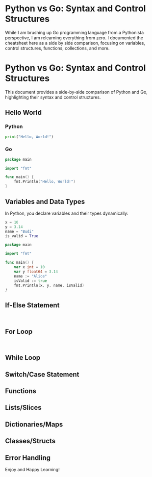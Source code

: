 # Python vs Go: Syntax and Control Structures

While I am brushing up Go programming language from a Pythonista perspective, I am relearning everything from zero. I documented the cheatsheet here as a side by side comparison, 
focusing on variables, control structures, functions, collections, and more.

# Python vs Go: Syntax and Control Structures

This document provides a side-by-side comparison of Python and Go, highlighting their syntax and control structures.

## Hello World

### Python
```python
print("Hello, World!")
```

### Go
```go
package main

import "fmt"

func main() {
    fmt.Println("Hello, World!")
}
```

## Variables and Data Types
In Python, you declare variables and their types dynamically:

```python
x = 10
y = 3.14
name = "Budi"
is_valid = True
```

```go
package main

import "fmt"

func main() {
    var x int = 10
    var y float64 = 3.14
    name := "Alice"
    isValid := true
    fmt.Println(x, y, name, isValid)
}

```

## If-Else Statement

```python

```

```go

```


## For Loop
```python

```

```go

```

## While Loop


## Switch/Case Statement



## Functions



## Lists/Slices



## Dictionaries/Maps



## Classes/Structs



## Error Handling


Enjoy and Happy Learning!